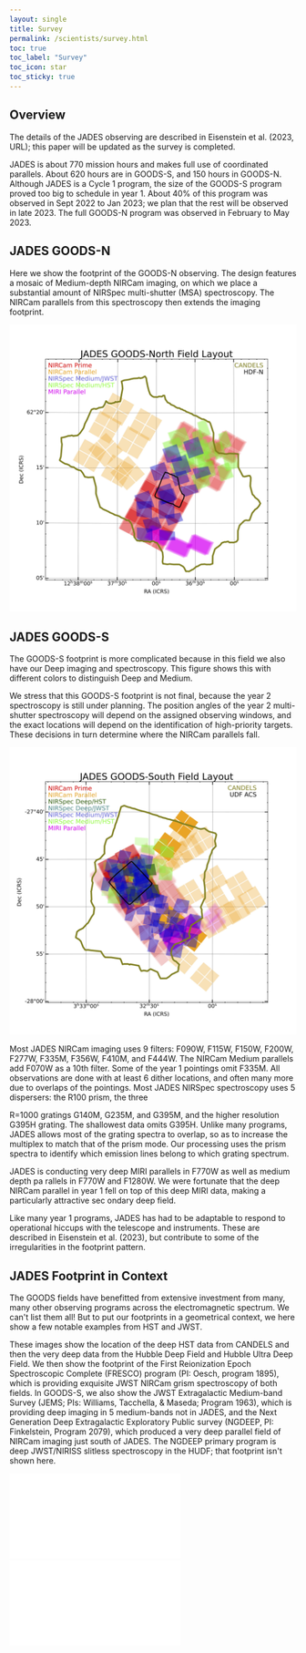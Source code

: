 ```yaml
---
layout: single
title: Survey
permalink: /scientists/survey.html
toc: true
toc_label: "Survey"
toc_icon: star
toc_sticky: true
---
```


## Overview 

The details of the JADES observing are described in 
Eisenstein et al. (2023, URL); this paper will be 
updated as the survey is completed.

JADES is about 770 mission hours and makes full use 
of coordinated parallels. About 620 hours are in GOODS-S, 
and 150 hours in GOODS-N. Although JADES is a Cycle 1 program, 
the size of the GOODS-S program proved too big to schedule in year 1. 
About 40% of this program was observed in Sept 2022 to Jan 2023; we 
plan that the rest will be observed in late 2023. The full GOODS-N program was observed in February to May 2023.

## JADES GOODS-N
Here we show the footprint of the GOODS-N observing. 
The design features a mosaic of Medium-depth NIRCam imaging, on which we 
place a substantial amount of NIRSpec multi-shutter (MSA) spectroscopy. 
The NIRCam parallels from this spectroscopy then extends the imaging footprint.

![JADES GOODS-N](/assets/images/jadesgoodsn_may2023_all.jpg)

## JADES GOODS-S

The GOODS-S footprint is more complicated because in this field we also have 
our Deep imaging and spectroscopy. This figure shows this with different 
colors to distinguish Deep and Medium.

We stress that this GOODS-S footprint is not final, because the year 2 spectroscopy 
is still under planning. The position angles of the year 2 multi-shutter spectroscopy 
will depend on the assigned observing windows, and the exact locations will depend 
on the identification of high-priority targets. These decisions in turn determine where the NIRCam parallels fall.

![JADES GOODS-S](/assets/images/jadesgoodss_may2023_all.jpg)

Most JADES NIRCam imaging uses 9 filters: F090W, F115W, F150W, F200W, F277W, F335M, F356W, 
F410M, and F444W. The NIRCam Medium parallels add F070W as a 10th filter. Some of the 
year 1 pointings omit F335M. All observations are done with
at least 6 dither locations, and often many more due to overlaps of the pointings.
Most JADES NIRSpec spectroscopy uses 5 dispersers: the R100 prism, the three

R=1000 gratings G140M, G235M, and G395M, and the higher resolution G395H grating. 
The shallowest data omits G395H. Unlike many programs, JADES allows most of the 
grating spectra to overlap, so as to increase the multiplex to match that 
of the prism mode. Our processing uses the prism spectra to identify which 
emission lines belong to which grating spectrum.

JADES is conducting very deep MIRI parallels in F770W as well as medium depth pa
rallels in F770W and F1280W. We were fortunate that the deep NIRCam parallel in
 year 1 fell on top of this deep MIRI data, making a particularly attractive sec
ondary deep field.

Like many year 1 programs, JADES has had to be adaptable to respond to operational hiccups with the telescope and instruments. These are described in Eisenstein et al. (2023), but contribute to some of the irregularities in the footprint pattern.

## JADES Footprint in Context

The GOODS fields have benefitted from extensive investment from many, many
other observing programs across the electromagnetic spectrum.  We can't list 
them all!  But to put our footprints in a geometrical context, we here show 
a few notable examples from HST and JWST.

These images show the location of the deep HST data from CANDELS and then the
very deep data from the Hubble Deep Field and Hubble Ultra Deep Field.  We 
then show the footprint of the 
First Reionization Epoch Spectroscopic Complete 
(FRESCO) program (PI: Oesch, program 1895), which is providing exquisite 
JWST NIRCam grism spectroscopy of both fields.
In GOODS-S, we also show the JWST Extragalactic Medium-band Survey 
(JEMS; PIs: Williams, Tacchella, \& Maseda; Program 1963), which is
providing deep imaging in 5 medium-bands not in JADES,
and the Next Generation Deep Extragalactic Exploratory Public survey 
(NGDEEP, PI: Finkelstein, Program 2079), which produced a very deep 
parallel field of NIRCam imaging just south of JADES.  The NGDEEP 
primary program is deep JWST/NIRISS slitless spectroscopy in the HUDF;
that footprint isn't shown here.

![JADES GOODS-N](/assets/images/jadesgoodsn_may2023_nc_ncp_others.pdf)
![JADES GOODS-S](/assets/images/jadesgoodss_may2023_nc_ncp_others.pdf)
